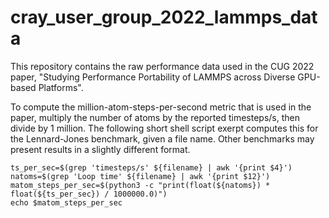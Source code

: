 # cray_user_group_2022_lammps_data
This repository contains the raw performance data used in the CUG 2022 paper, "Studying Performance Portability of LAMMPS across Diverse GPU-based Platforms".

To compute the million-atom-steps-per-second metric that is used in the paper, multiply the number of atoms by the reported timesteps/s, then divide by 1 million.
The following short shell script exerpt computes this for the Lennard-Jones benchmark, given a file name. Other benchmarks may present results in a slightly different format.

```
ts_per_sec=$(grep 'timesteps/s' ${filename} | awk '{print $4}')
natoms=$(grep 'Loop time' ${filename} | awk '{print $12}')
matom_steps_per_sec=$(python3 -c "print(float(${natoms}) * float(${ts_per_sec}) / 1000000.0)")
echo $matom_steps_per_sec
```
